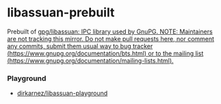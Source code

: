 libassuan-prebuilt
==================
Prebuilt of [gpg/libassuan: IPC library used by GnuPG. NOTE: Maintainers are not tracking this mirror. Do not make pull requests here, nor comment any commits, submit them usual way to bug tracker (https://www.gnupg.org/documentation/bts.html) or to the mailing list (https://www.gnupg.org/documentation/mailing-lists.html).](https://github.com/gpg/libassuan)

### Playground
- [dirkarnez/libassuan-playground](https://github.com/dirkarnez/libassuan-playground)
